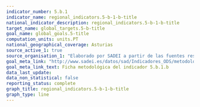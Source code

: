```yaml
---
indicator_number: 5.b.1
indicator_name: regional_indicators.5-b-1-b-title
national_indicator_description: regional_indicators.5-b-1-b-title
target_name: global_targets.5-b-title
goal_name: global_goals.5-title
computation_units: units.PT
national_geographical_coverage: Asturias
source_active_1: true
source_organisation_1: "Elaborado por SADEI a partir de las fuentes reseñadas en las fichas metodológicas."
goal_meta_link: "http://www.sadei.es/datos/sad/Indicadores_ODS/metodologia/5.b.1.b.pdf"
goal_meta_link_text: Ficha metodológica del indicador 5.b.1.b
data_last_update:  
data_non_statistical: false
reporting_status: complete
graph_title: regional_indicators.5-b-1-b-title
graph_type: line
---
```

